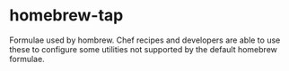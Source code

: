 homebrew-tap
============

Formulae used by hombrew. Chef recipes and developers are able to use these to configure some utilities not supported by the default homebrew formulae.
